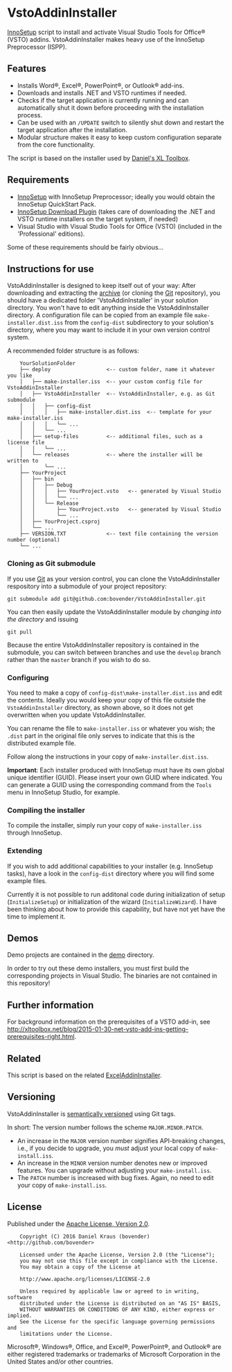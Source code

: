VstoAddinInstaller
===================

[InnoSetup][] script to install and activate Visual Studio Tools for 
Office&reg; (VSTO) addins. VstoAddinInstaller makes heavy use of the 
InnoSetup Preprocessor (ISPP).

Features
--------

- Installs Word&reg;, Excel&reg;, PowerPoint&reg;, or Outlook&reg; 
  add-ins.
- Downloads and installs .NET and VSTO runtimes if needed.
- Checks if the target application is currently running and can 
  automatically shut it down before proceeding with the installation 
  process.
- Can be used with an `/UPDATE` switch to silently shut down and 
  restart the target application after the installation.
- Modular structure makes it easy to keep custom configuration 
  separate from the core functionality.

The script is based on the installer used by [Daniel's XL Toolbox][].


Requirements
------------

- [InnoSetup][] with InnoSetup Preprocessor; ideally you would obtain 
  the InnoSetup QuickStart Pack.
- [InnoSetup Download Plugin][isdp] (takes care of downloading the 
  .NET and VSTO runtime installers on the target system, if needed)
- Visual Studio with Visual Studio Tools for Office (VSTO) (included 
  in the 'Professional' editions).

Some of these requirements should be fairly obvious...


Instructions for use
--------------------

VstoAddinInstaller is designed to keep itself out of your way: After 
downloading and extracting the [archive][zip] (or cloning the [Git][] 
repository), you should have a dedicated folder 'VstoAddinInstaller' 
in your solution directory. You won't have to edit anything inside the 
VstoAddinInstaller directory. A configuration file can be copied from 
an example file `make-installer.dist.iss` from the `config-dist` 
subdirectory to your solution's directory, where you may want to 
include it in your own version control system.

A recommended folder structure is as follows:

        YourSolutionFolder
        ├── deploy                  <-- custom folder, name it whatever you like
        │   ├── make-installer.iss  <-- your custom config file for VstoAddinInstaller
        │   ├── VstoAddinInstaller  <-- VstoAddinInstaller, e.g. as Git submodule
        │   │   ├── config-dist
        │   │   │   ├── make-installer.dist.iss  <-- template for your make-installer.iss
        │   │   │   └── ...
        │   │   └── ...
        │   ├── setup-files         <-- additional files, such as a license file
        │   │   └── ...
        │   └── releases            <-- where the installer will be written to
        │       └── ...
        ├── YourProject
        │   ├── bin
        │   │   ├── Debug
        │   │   │   ├── YourProject.vsto   <-- generated by Visual Studio
        │   │   │   └── ...
        │   │   └── Release
        │   │       ├── YourProject.vsto   <-- generated by Visual Studio
        │   │       └── ...
        │   ├── YourProject.csproj
        │   └── ...
        ├── VERSION.TXT             <-- text file containing the version number (optional)
        └── ...


### Cloning as Git submodule

If you use [Git][] as your version control, you can clone the 
VstoAddinInstaller respository into a submodule of your project 
repository:

    git submodule add git@github.com:bovender/VstoAddinInstaller.git
 
You can then easily update the VstoAddinInstaller module by *changing 
into the directory* and issuing

    git pull

Because the entire VstoAddinInstaller repository is contained in the 
submodule, you can switch between branches and use the `develop` 
branch rather than the `master` branch if you wish to do so.


### Configuring

You need to make a copy of `config-dist\make-installer.dist.iss` and 
edit the contents. Ideally you would keep your copy of this file 
outside the `VstoAddinInstaller` directory, as shown above, so it does 
not get overwritten when you update VstoAddinInstaller.

You can rename the file to `make-installer.iss` or whatever you wish; 
the `.dist` part in the original file only serves to indicate that 
this is the distributed example file.

Follow along the instructions in your copy of 
`make-installer.dist.iss`.

**Important**: Each installer produced with InnoSetup must have its 
own global unique identifier (GUID). Please insert your own GUID where 
indicated. You can generate a GUID using the corresponding command 
from the `Tools` menu in InnoSetup Studio, for example.


### Compiling the installer

To compile the installer, simply run your copy of `make-installer.iss` 
through InnoSetup.


### Extending

If you wish to add additional capabilities to your installer (e.g. 
InnoSetup tasks), have a look in the `config-dist` directory where you 
will find some example files.

Currently it is not possible to run additonal code during 
initialization of setup (`InitializeSetup`) or initialization of the 
wizard (`InitializeWizard`). I have been thinking about how to provide 
this capability, but have not yet have the time to implement it.


Demos
-----

Demo projects are contained in the [demo](demo/) directory.

In order to try out these demo installers, you must first build the 
corresponding projects in Visual Studio. The binaries are not contained 
in this repository!


Further information
-------------------

For background information on the prerequisites of a VSTO add-in, see
<http://xltoolbox.net/blog/2015-01-30-net-vsto-add-ins-getting-prerequisites-right.html>.


Related
-------

This script is based on the related [ExcelAddinInstaller][eai].


Versioning
----------

VstoAddinInstaller is [semantically versioned][semver] using Git tags.

In short: The version number follows the scheme `MAJOR.MINOR.PATCH`.

- An increase in the `MAJOR` version number signifies API-breaking 
  changes, i.e., if you decide to upgrade, you *must* adjust your local 
  copy of `make-install.iss`.
- An increase in the `MINOR` version number denotes new or improved 
  features. You can upgrade without adjusting your `make-install.iss`.
- The `PATCH` number is increased with bug fixes. Again, no need to edit 
  your copy of `make-install.iss`.


License
-------

Published under the [Apache License, Version 2.0](LICENSE).

        Copyright (C) 2016 Daniel Kraus (bovender) <http://github.com/bovender>

        Licensed under the Apache License, Version 2.0 (the "License");
        you may not use this file except in compliance with the License.
        You may obtain a copy of the License at

        http://www.apache.org/licenses/LICENSE-2.0

        Unless required by applicable law or agreed to in writing, software
        distributed under the License is distributed on an "AS IS" BASIS,
        WITHOUT WARRANTIES OR CONDITIONS OF ANY KIND, either express or implied.
        See the License for the specific language governing permissions and
        limitations under the License.

Microsoft®, Windows®, Office, and Excel&reg;, PowerPoint&reg;, and 
Outlook&reg; are either registered trademarks or trademarks of Microsoft 
Corporation in the United States and/or other countries.  

[InnoSetup]: http://www.jrsoftware.org/isinfo.php
[isdp]: http://mitrichsoftware.wordpress.com 
[Daniel's XL Toolbox]: http://xltoolbox.net
[ZIP]: https://github.com/bovender/VstoAddinInstaller/archive/master.zip
[Git]: http://git-scm.com/downloads
[eai]: https://github.com/bovender/ExcelAddinInstaller
[semver]: http://semver.org

<!-- vim: set tw=72 ts=4 :-->
